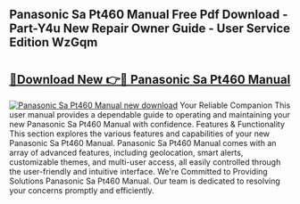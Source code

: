 ## Panasonic Sa Pt460 Manual Free Pdf Download - Part-Y4u New Repair Owner Guide - User Service Edition WzGqm

# <h2><a href="http://cf23616.oget.top/?id=Panasonic+Sa+Pt460+Manual">🔗Download New 👉🔴 Panasonic Sa Pt460 Manual</a></h2>

[![Panasonic Sa Pt460 Manual new download](https://i.imgur.com/5g1atiW.png)](http://cf23616.oget.top/?id=Panasonic+Sa+Pt460+Manual)
Your Reliable Companion This user manual provides a dependable guide to operating and maintaining your new Panasonic Sa Pt460 Manual with confidence. Features & Functionality This section explores the various features and capabilities of your new Panasonic Sa Pt460 Manual. Panasonic Sa Pt460 Manual comes with an array of advanced features, including geolocation, smart alerts, customizable themes, and multi-user access, all easily controlled through the user-friendly and intuitive interface. We're Committed to Providing Solutions Panasonic Sa Pt460 Manual. Our team is dedicated to resolving your concerns promptly and efficiently.
